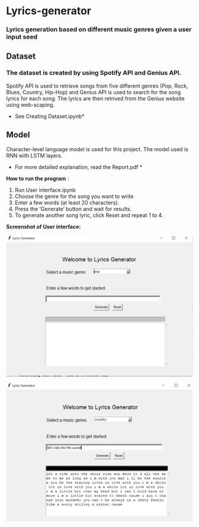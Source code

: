 # Lyrics-generator
### Lyrics generation based on different music genres given a user input seed

## Dataset
### The dataset is created by using Spotify API and Genius API. 
Spotify API is used to retrieve songs from five different genres (Pop, Rock, Blues, Country, Hip-Hop) and Genius API is used to search for the song lyrics for each song. The lyrics are then retrived from the Genius website using web-scaping. 
* See Creating Dataset.ipynb*

## Model
Character-level language model is used for this project. The model used is RNN with LSTM layers.
* For more detailed explanation, read the Report.pdf * 

**How to run the program** :
1. Run User interface.ipynb
2. Choose the genre for the song you want to write
3. Enter a few words (at least 20 characters).
4. Press the ‘Generate’ button and wait for results.
5. To generate another song lyric, click Reset and repeat 1 to 4.

**Screenshot of User interface:** <br>

![alt text](https://github.com/bebbieyin/lyrics-generator/blob/master/image/ui1.png)

![alt text](https://github.com/bebbieyin/lyrics-generator/blob/master/image/ui2.png)




